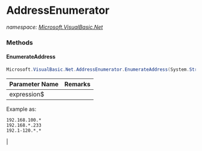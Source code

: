 ﻿# AddressEnumerator
_namespace: [Microsoft.VisualBasic.Net](./index.md)_





### Methods

#### EnumerateAddress
```csharp
Microsoft.VisualBasic.Net.AddressEnumerator.EnumerateAddress(System.String)
```


|Parameter Name|Remarks|
|--------------|-------|
|expression$|
 Example as:
 
 ```
 192.168.100.*
 192.168.*.233
 192.1-120.*.*
 ```
 |



